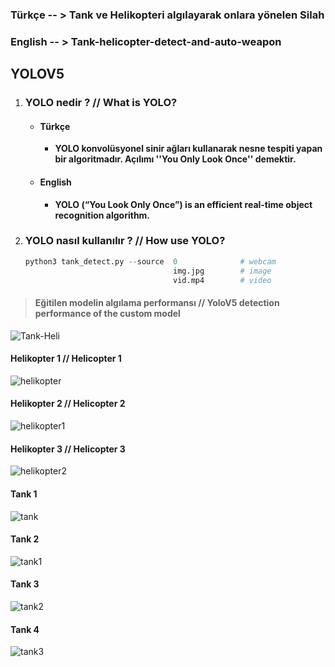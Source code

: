 ### Türkçe -- > Tank ve Helikopteri algılayarak onlara yönelen Silah
### English -- > Tank-helicopter-detect-and-auto-weapon


## **YOLOV5**

1. ### **YOLO nedir ? // What is YOLO?**
   - #### Türkçe
     - **YOLO konvolüsyonel sinir ağları kullanarak nesne tespiti yapan bir algoritmadır. Açılımı ''You Only Look Once'' demektir.**   
   - #### English
     - **YOLO (“You Look Only Once”) is an efficient real-time object recognition algorithm.**   
2. ### **YOLO nasıl kullanılır ? // How use YOLO?**
   ```Python
   python3 tank_detect.py --source  0              # webcam
                                    img.jpg        # image
                                    vid.mp4        # video
   
   
   ```




> #### **Eğitilen modelin algılama performansı // YoloV5 detection performance of the custom model**


![Tank-Heli](https://user-images.githubusercontent.com/84287815/185233314-82e4ed12-323a-4ffb-8ee8-792d16db133f.png)







#### Helikopter 1 // Helicopter 1

![helikopter](https://user-images.githubusercontent.com/84287815/185232617-69e56f41-f624-4741-a082-5f719fa4b81c.jpg)

#### Helikopter 2 // Helicopter 2

![helikopter1](https://user-images.githubusercontent.com/84287815/185232707-7e012d40-23c0-4060-8d46-2cb81e193f63.jpg)

#### Helikopter 3 // Helicopter 3

![helikopter2](https://user-images.githubusercontent.com/84287815/185232729-b7506ed3-8a1c-43c2-b6e1-98e2344a0287.jpg)

#### Tank 1 

![tank](https://user-images.githubusercontent.com/84287815/185232774-de3e778d-dd8d-45bf-8362-5df20b93a970.jpg)

#### Tank 2

![tank1](https://user-images.githubusercontent.com/84287815/185232809-b294be43-b499-4d72-8645-eaa05573955f.jpg)

#### Tank 3

![tank2](https://user-images.githubusercontent.com/84287815/185232840-eacf24e0-7a04-4819-986a-b1b98a902bff.jpg)

#### Tank 4

![tank3](https://user-images.githubusercontent.com/84287815/185232883-2995ea43-ff15-4f9f-807b-511951045a1e.jpg)
